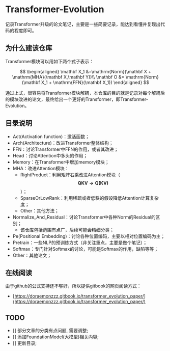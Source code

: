 # Transformer-Evolution

记录Transformer升级的论文笔记，主要是一些简要记录，能达到看懂并复现出代码的程度即可。



## 为什么建该仓库

Transformer模块可以用如下两个式子表示：

$$
\begin{aligned}
\mathbf X_1 &=\mathrm{Norm}(\mathbf X + \mathrm{MHA}(\mathbf X,\mathbf Y))\\
\mathbf O &= \mathrm{Norm}(\mathbf X_1 + \mathrm{FFN}(\mathbf X_1))
\end{aligned}
$$

通过上式，很容易将Transformer模块解耦，本仓库的目的就是记录对每个解耦后的模块改进的论文，最终给出一个更好的Transformer，即Transformer-Evolution。



## 目录说明

- Act(Activation function)：激活函数；
- Arch(Architecture)：改进Transformer整体结构；
- FFN：讨论Transformer中FFN的作用，或者其改进；
- Head：讨论Attention中多头的作用；
- Memory：在Transformer中增加memory模块；
- MHA：改进Attention模块：
  - RightProduct：利用矩阵右乘改进Attention模块（$$\mathbf {QKV\to Q(KV)}$$）；
  - SparseOrLowRank：利用稀疏或者低秩的假设降低Attention计算复杂度；
  - Other：其他方法；
- Normalize_And_Residual：讨论Transformer中各种Norm的Residual的区别；
  - 该仓库包括范围有点广，后续可能会精细分类；
- Pe(Positional Embedding)：讨论各种位置编码，主要以相对位置编码为主；
- Pretrain：一些NLP的预训练方式（非关注重点，主要是做个笔记）；
- Softmax：专门针对Softmax的讨论，可能是Softmax的作用，缺陷等等；
- Other：其他论文；



## 在线阅读

由于github的公式支持还不够好，所以提供gitbook的网页阅读方式：

- [https://doraemonzzz.gitbook.io/transformer_evolution_paper/](https://doraemonzzz.gitbook.io/transformer_evolution_paper/)



## TODO

- [] 部分文章的分类有点问题, 需要调整;
- [] 添加FoundationModel(大模型)相关内容;
- [] 更新目录;
